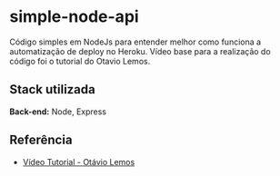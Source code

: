 
# simple-node-api

Código simples em NodeJs para entender melhor como funciona a automatização de deploy no Heroku.
Vídeo base para a realização do código foi o tutorial do Otavio Lemos.

## Stack utilizada
**Back-end:** Node, Express

## Referência

 - [Vídeo Tutorial - Otávio Lemos](https://www.youtube.com/watch?v=jMO5L8OzlEU&t=832s&ab_channel=OtavioLemos)

